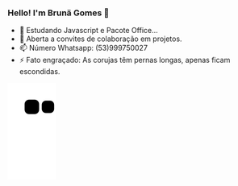 ### Hello! I'm Brunä Gomes 👋

- 🌱 Estudando Javascript e Pacote Office...
- 👯 Aberta a convites de colaboração em projetos.
- 📫 Número Whatsapp: (53)999750027
- ⚡ Fato engraçado: As corujas têm pernas longas, apenas ficam escondidas.


![snake gif](https://github.com/brunacquaresm/brunacquaresm/blob/output/github-contribution-grid-snake.svg)
